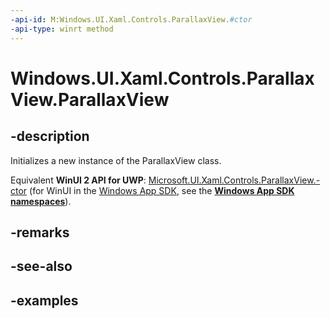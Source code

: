 ```yaml
---
-api-id: M:Windows.UI.Xaml.Controls.ParallaxView.#ctor
-api-type: winrt method
---
```


<!-- Method syntax.
public ParallaxView.ParallaxView()
-->

# Windows.UI.Xaml.Controls.ParallaxView.ParallaxView

## -description

Initializes a new instance of the ParallaxView class.

Equivalent **WinUI 2 API for UWP**: [Microsoft.UI.Xaml.Controls.ParallaxView.-ctor](/windows/winui/api/microsoft.ui.xaml.controls.parallaxview.-ctor) (for WinUI in the [Windows App SDK](/windows/apps/windows-app-sdk/), see the **[Windows App SDK namespaces](/windows/windows-app-sdk/api/winrt/)**).

## -remarks

## -see-also

## -examples

